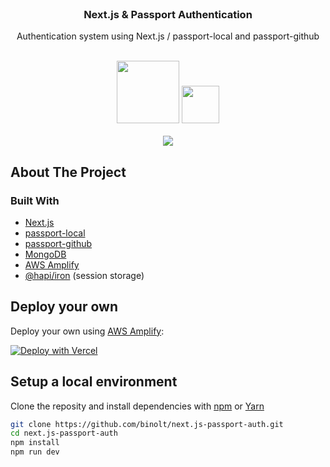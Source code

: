 <br />
<p align="center">
  <h3 align="center">Next.js & Passport Authentication</h3>

  <p align="center">
    Authentication system using Next.js / passport-local and passport-github
    <br/>
    <br />
    <div align="center">
      <img width="100px" src="https://res.cloudinary.com/dxqmbhsis/image/upload/v1631838930/next-logo-1_qscmja.png"/>
      <img width="60px" height="60px" src="https://res.cloudinary.com/dxqmbhsis/image/upload/v1631840281/passport-white_tb1epr.png"/>
    </div>
    <br />
    <div align="center">
      <a target="_blank" href="https://test-build.d8ottqgcqlwb0.amplifyapp.com/">
      <img align="center" src="https://res.cloudinary.com/dxqmbhsis/image/upload/v1631840131/view-project_br3749.png"/>
      </a>
    </div>
  </p>
</p>

## About The Project

### Built With

* [Next.js](https://nextjs.org/)
* [passport-local](https://www.npmjs.com/package/passport-local)
* [passport-github](https://www.npmjs.com/package/passport-github)
* [MongoDB](https://www.mongodb.com/) 
* [AWS Amplify](https://aws.amazon.com/amplify/)
* [@hapi/iron](https://www.npmjs.com/package/@hapi/iron) (session storage)

## Deploy your own

Deploy your own using [AWS Amplify](https://aws.amazon.com/amplify/):

[![Deploy with Vercel](https://res.cloudinary.com/dxqmbhsis/image/upload/v1631841207/deploy-btn_hbxocz.png)](https://aws.amazon.com/amplify/)

## Setup a local environment

Clone the reposity and install dependencies with [npm](https://docs.npmjs.com/cli/init) or [Yarn](https://yarnpkg.com/lang/en/docs/cli/create/)

```bash
git clone https://github.com/binolt/next.js-passport-auth.git
cd next.js-passport-auth
npm install
npm run dev
```
